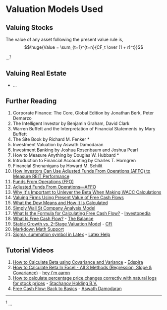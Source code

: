 # Valuation Models Used

## Valuing Stocks

The value of any asset following the present value rule is, 
$$\huge{Value = \sum_{t=1}^{t=n}{CF_t \over (1 + r)^t}}$$

...<sup><a href="#footnote-1">1</a></sup>

## Valuing Real Estate
 - ...

## Further Reading

1. Corporate Finance: The Core, Global Edition by Jonathan Berk, Peter Demarzo
2. The Intelligent Investor by Benjamin Graham, David Clark
3. Warren Buffett and the Interpretation of Financial Statements by Mary Buffett
4. The Site Book by Richard M. Fenker *
5. Investment Valuation by Aswath Damodaran
6. Investment Banking by Joshua Rosenbaum and Joshua Pearl
7. How to Measure Anything by Douglas W. Hubbard *
8. Introduction to Financial Accounting by Charles T. Horngren
9. Financial Shenanigans by Howard M. Schilit
10. [How Investors Can Use Adjusted Funds From Operations (AFFO) to Measure REIT Performance](https://www.millionacres.com/real-estate-investing/reits/how-to-use-affo-to-meaure-reit-performance/)
10. [Funds From Operations (FFO)](https://www.investopedia.com/terms/f/fundsfromoperation.asp)
11. [Adjusted Funds From Operations—AFFO](https://www.investopedia.com/terms/a/affo.asp)
12. [Why It's Important to Unlever the Beta When Making WACC Calculations](https://www.investopedia.com/ask/answers/102714/why-do-i-need-unlever-beta-when-making-wacc-calculations.asp)
13. [Valuing Firms Using Present Value of Free Cash Flows](https://www.investopedia.com/articles/fundamental-analysis/11/present-value-free-cash-flow.asp)
14. [What the Dow Means and How It Is Calculated](https://www.investopedia.com/articles/investing/082714/what-dow-means-and-why-we-calculate-it-way-we-do.asp)
15. [Simply Wall St Company Analysis Model](https://github.com/SimplyWallSt/Company-Analysis-Model/blob/master/MODEL.markdown)
16. [What Is the Formula for Calculating Free Cash Flow?](https://www.investopedia.com/ask/answers/033015/what-formula-calculating-free-cash-flow.asp) - [Investopedia](https://www.investopedia.com/)
17. [What Is Free Cash Flow?](https://www.thebalancemoney.com/what-is-free-cash-flow-and-how-can-you-calculate-it-393111) - [The Balance](https://www.thebalancemoney.com/)
18. [Stable Growth vs. 2-Stage Valuation Model](https://corporatefinanceinstitute.com/resources/templates/excel-modeling/stable-growth-vs-2-stage-valuation-model/) - [CFI](https://corporatefinanceinstitute.com/)
30. [Markdown Math Support](https://github.blog/2022-05-19-math-support-in-markdown/)
31. [Sigma, summation symbol in Latex](https://latexhelp.com/latex-sigma-symbol/) - [Latex Help](https://latexhelp.com/)

## Tutorial Videos

1. [How to Calculate Beta using Covariance and Variance](https://youtu.be/nDcZJcxOwVI) - [Edspira](https://www.youtube.com/c/Edspira)
2. [How to Calculate Beta In Excel - All 3 Methods (Regression, Slope & Covariance)](https://youtu.be/vr1lQeKX8Mc) - [hey i'm aaron](https://www.youtube.com/channel/UCqBYFpLfaytqGkzGTsHTlVQ)
3. [How to calculate percentage price changes correctly with natural logs for stock prices](https://youtu.be/Ytk_WTmPhCs) - [Stachanov Holding B.V.](https://www.youtube.com/c/StachanovSolutionsServices)
4. [Free Cash Flow: Back to Basics](https://youtu.be/9GnwzjV9qS0) - [Aswath Damodaran](https://www.youtube.com/c/AswathDamodaranonValuation)

___

<a id="footnote-1"><sup>1</sup></a> ...